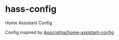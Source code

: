 # hass-config
Home Assistant Config

Config inspired by [Apocrathia/home-assistant-config](https://github.com/Apocrathia/home-assistant-config)
